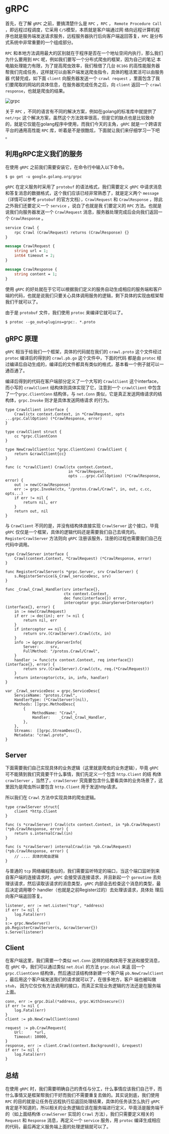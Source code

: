 # gRPC
  
  首先，在了解 `gRPC` 之前，要搞清楚什么是 `RPC` ，`RPC` ， `Remote Procedure Call` ，即远程过程调度，它采用 `C/S`模型，本质就是客户端通过网
络向远程计算机程序也就是服务端发送请求服务，远程服务器执行后向客户端返回答复，`RPC` 是分布式系统中非常重要的一个组成部分。

  `RPC` 和本地方法调用最大的区别就在于程序是否在一个地址空间内执行，那么我们为什么要用到 `RPC` 呢，例如我们要写一个分布式爬虫的框架，因为自己的笔记
本电脑处理能力有限，为了提高爬虫效率，我们租借了几台 `8C16G` 的高性能服务器帮我们完成任务，这样就可以由客户端发送爬虫指令，具体的粗活累活可以由服务器
代替完成，如下面 `client` 向服务器发送一个 `crawl request` ，里面包含了我们要爬取的网站的具体信息，在服务器完成任务之后，向 `client` 返回一个
`crawl response`，也就是爬虫的结果。

![grpc](https://camo.githubusercontent.com/e4deb67aa41f71d46774f192b05b75be5c3da112/68747470733a2f2f7261772e6769746875622e636f6d2f6875696368656e2f7a6572672f6d61737465722f646f632f7a6572672e706e67)

  关于 `RPC` ，不同的语言有不同的解决方案，例如在golang的标准库中就提供了 `net/rpc` 这个解决方案，虽然这个方法效率很高，但是它的缺点也是比较致命
的，就是它仅能在golang程序中使用，而我们今天的主角，`gRPC` 就是一个跨语言平台的通用高性能 `RPC` 库，听着是不是很酷炫，下面就让我们来仔细学习一下吧
。

## 利用gRPC定义我们的服务

  在使用 `gRPC` 之前我们需要安装它，在命令行中输入以下命令。

`$ go get -u google.golang.org/grpc`

  `gRPC` 在定义服务时采用了 `protobuf` 的语法格式，我们需要定义 `gRPC` 中请求消息和答复消息的数据格式，这个我们应该已经非常熟悉了，就是定义两个
`message` （详情可以参考 `protobuf` 的官方文档），`CrawlRequest` 和 `CrawlResponse` ，除此之外我们还要定义一个 `service` ，说白了也就是我
们要定义的 `RPC` 方法。也就是说我们向服务器发送一个 `CrawlRequest` 消息，服务器处理完成后会向我们返回一个 `CrawlResponse` 。

```protobuf
service Crawl {
    rpc Crawl (CrawlRequest) returns (CrawlResponse) {}
}

message CrawlRequest {
    string url = 1;
    int64 timeout = 2;
}

message CrawlResponse {
    string content = 1;
}
```

  使用 `gRPC` 的好处就在于它可以根据我们定义的服务自动生成相应的服务端和客户端的代码，也就是说我们只要关心具体调用服务的逻辑，剩下具体的实现由框架帮
我们干就可以了。

  由于是 `protobuf` 文件，我们使用 `protoc` 来编译它就可以了。

`$ protoc --go_out=plugins=grpc:. *.proto`

## gRPC 原理

  `gRPC` 相当于给我们一个框架，具体的代码就在我们的 `crawl.proto` 这个文件经过 `protoc` 编译后的得到的 `crawl.pb.go` 这个文件中，下面的代码
都是由 `protoc` 经过编译后自动生成的，编译后的文件都具有类似的格式，基本看一个例子就可以一通百通了。

  编译后得到的代码在客户端部分定义了一个大写的 `CrawlClient` 这个interface，而小写的 `crawlClient` 结构体则具体实现了它，注意到一个
`crawlClient` 中包含了一个`grpc.ClientConn` 结构体，与 `net.Conn` 类似，它是真正发送网络请求的结构体，`grpc.Invoke` 则才是具体发送网络请求
的行为。

```golang
type CrawlClient interface {
    Crawl(ctx context.Context, in *CrawlRequest, opts ...grpc.CallOption) (*CrawlResponse, error)
}

type crawlClient struct {
    cc *grpc.ClientConn
}

type NewCrawlClient(cc *grpc.ClientConn) CrawlClient {
    return &crawlClient{cc}
}

func (c *crawlClient) Crawl(ctx context.Context, 
                            in *CrawlRequest, 
                            opts ...grpc.CallOption) (*CrawlResponse, error) {
    out := new(CrawlResponse)
    err := grpc.Invoke(ctx, "/protos.Crawl/Crawl", in, out, c.cc, opts...)
    if err != nil {
        return nil, err
    }
    return out, nil
}
```

  与 `CrawClient` 不同的是，并没有结构体直接实现 `CrawlServer` 这个接口，毕竟 `gRPC` 仅仅是一个框架，具体的逻辑代码还是需要我们自己去填充的。
`RegisterCrawlServer` 方法则向 `gRPC` 注册该服务，注册的过程也需要我们自己在代码中调用。

```golang
type CrawlServer interface {
    Crawl(context.Context, *CrawlRequest) (*CrawlResponse, error)
}

func RegisterCrawlServer(s *grpc.Server, srv CrawlServer) {
    s.RegisterService(&_Crawl_serviceDesc, srv)
}

func _Crawl_Crawl_Handler(srv interface{}, 
                          ctx context.Context, 
                          dec func(interface{}) error, 
                          interceptor grpc.UnaryServerInterceptor) (interface{}, error) {
    in := new(CrawlRequest)
    if err := dec(in); err != nil {
        return nil, err
    }
    if interceptor == nil {
        return srv.(CrawlServer).Crawl(ctx, in)
    }
    info := &grpc.UnaryServerInfo{
        Server:     srv,
        FullMethod: "/protos.Crawl/Crawl",
    }
    handler := func(ctx context.Context, req interface{}) (interface{}, error) {
        return srv.(CrawlServer).Crawl(ctx, req.(*CrawlRequest))
    }
    return interceptor(ctx, in, info, handler)
}

var _Crawl_serviceDesc = grpc.ServiceDesc{
    ServiceName: "protos.Crawl",
    HandlerType: (*CrawlServer)(nil),
    Methods: []grpc.MethodDesc{
        {
            MethodName: "Crawl",
            Handler:    _Crawl_Crawl_Handler,
        },
    },
    Streams:  []grpc.StreamDesc{},
    Metadata: "crawl.proto",
}
```

## Server
  
  下面需要我们自己实现具体的业务逻辑（这里就是爬虫的业务逻辑），毕竟 `gRPC` 可不能猜到我们究竟要干什么事情，我们先定义一个包含 `http.Client` 的结
构体 `crawlServer` ，当然了，`crawlServer` 究竟要包含什么要看具体的业务场景了，这里因为是爬虫所以要包含 `http.Client` 用于发送http请求。

所以我们在 `Crawl` 方法中实现具体的爬虫逻辑。

```golang
type crawlServer struct{
    client *http.Client
}

func (s *crawlServer) Crawl(ctx context.Context, in *pb.CrawlRequest) (*pb.CrawlResponse, error) {
    return s.internalCrawl(in)
}

func (s *crawlServer) internalCrawl(in *pb.CrawlRequest) (*pb.CrawlResponse, error) {
    // .... 具体的爬虫逻辑
}
```

  与普通的 `tcp` 网络编程类似的，我们需要监听特定的端口，当这个端口监听到来自客户端的连接请求时，`gRPC` 会接受该连接请求，并且新起一个 `goroutine`
去处理该请求，然后读取该请求的消息类型，`gRPC` 内部会去检查这个消息的类型，最后决定调用哪个 handler（也就是之前Register过的）去处理该请求，具体处
理后向客户端返回答复。

```golang
listener, err := net.Listen("tcp", *address)
if err != nil {
    log.Fatal(err)
}
s:= grpc.NewServer()
pb.RegisterCrawlServer(s, &crawlServer{})
s.Serve(listener)
```

## Client

  在客户端这里，我们需要一个类似 `net.Conn` 这样的结构体用于发送和接受消息，在 `gRPC` 中，我们可以通过类似 `net.Dial` 的方法 `grpc.Dial` 来返
回一个 `grpc.ClientConn` 结构体，然后通过该结构体新建一个客户端 `pb.NewCrawlClient` ，最后用这个客户端发送我们的请求就可以了，在很多地方，客户
端也被叫做 `stub`， 因为它仅仅有方法调用的接口，而真正实现业务逻辑的方法还是在服务端上面。

```golang
conn, err := grpc.Dial(*address, grpc.WithInsecure())
if err != nil {
    log.Fatal(err)
}
client := pb.NewCrawlClient(conn)

request := pb.CrawlRequest{
    Url:     *url,
    Timeout: 10000,
}
response, err := client.Crawl(context.Background(), &request)
if err != nil {
    log.Fatal(err)
}
```

## 总结
  
  在使用 `gRPC` 时，我们需要明确自己的责任与分工，什么事情应该我们自己干，而什么事情又是框架帮我们干好而我们不需要重复去做的。其实说到底，我们使用
`RPC` 的目的就是让任务在远程执行后返回处理结果，具体的任务该怎么执行 `gRPC` 肯定是不知道的，所以相关的业务逻辑应该在服务端进行定义，毕竟活是服务端干
的（如上面结构体 `crawlServer` 实现的 `Crawl` 方法），我们只需要定义相关的 `Request` 和 `Response` 消息，再定义一个 `service` 服务，用
`protoc` 编译生成相应的代码，最后再定义服务端上面的处理逻辑就可以了。

